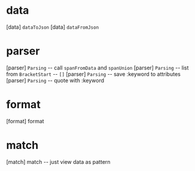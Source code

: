 # data

[data] `dataToJson`
[data] `dataFromJson`

# parser

[parser] `Parsing` -- call `spanFromData` and `spanUnion`
[parser] `Parsing` -- list from `BracketStart` -- `[]`
[parser] `Parsing` -- save :keyword to attributes
[parser] `Parsing` -- quote with :keyword

# format

[format] format

# match

[match] match -- just view data as pattern
